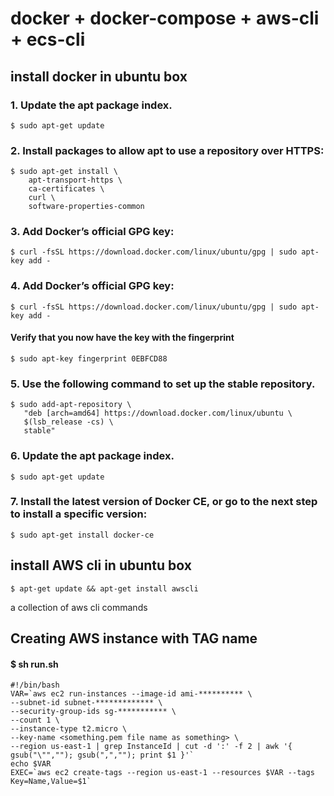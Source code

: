 # docker + docker-compose + aws-cli + ecs-cli

## install docker in ubuntu box
### 1. Update the apt package index.
```
$ sudo apt-get update
```
### 2. Install packages to allow apt to use a repository over HTTPS:
```
$ sudo apt-get install \
    apt-transport-https \
    ca-certificates \
    curl \
    software-properties-common
```
### 3. Add Docker’s official GPG key:
```
$ curl -fsSL https://download.docker.com/linux/ubuntu/gpg | sudo apt-key add -
```
### 4. Add Docker’s official GPG key:
```
$ curl -fsSL https://download.docker.com/linux/ubuntu/gpg | sudo apt-key add -
```
#### Verify that you now have the key with the fingerprint
```
$ sudo apt-key fingerprint 0EBFCD88
```
### 5. Use the following command to set up the stable repository.
```
$ sudo add-apt-repository \
   "deb [arch=amd64] https://download.docker.com/linux/ubuntu \
   $(lsb_release -cs) \
   stable"
```
### 6. Update the apt package index.
```
$ sudo apt-get update
```
### 7. Install the latest version of Docker CE, or go to the next step to install a specific version:
```
$ sudo apt-get install docker-ce
```

## install AWS cli in ubuntu box
```
$ apt-get update && apt-get install awscli
```
a collection of aws cli commands 
## Creating AWS instance with TAG name
#### $ sh run.sh <instance tag name>
```
#!/bin/bash
VAR=`aws ec2 run-instances --image-id ami-********** \
--subnet-id subnet-************* \
--security-group-ids sg-*********** \
--count 1 \
--instance-type t2.micro \
--key-name <something.pem file name as something> \
--region us-east-1 | grep InstanceId | cut -d ':' -f 2 | awk '{ gsub("\"",""); gsub(",",""); print $1 }'`
echo $VAR
EXEC=`aws ec2 create-tags --region us-east-1 --resources $VAR --tags Key=Name,Value=$1`
```
